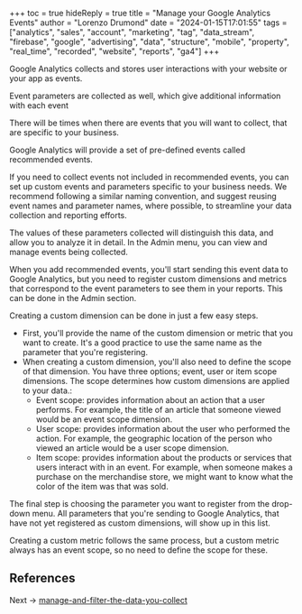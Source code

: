 +++
toc = true
hideReply = true
title = "Manage your Google Analytics Events"
author = "Lorenzo Drumond"
date = "2024-01-15T17:01:55"
tags = ["analytics",  "sales",  "account",  "marketing",  "tag",  "data_stream",  "firebase",  "google",  "advertising",  "data",  "structure",  "mobile",  "property",  "real_time",  "recorded",  "website",  "reports",  "ga4"]
+++


Google Analytics collects and stores user interactions with your website or your app as events.

Event parameters are collected as well, which give additional information with each event

There will be times when there are events that you will want to collect, that are specific to your business.

Google Analytics will provide a set of pre-defined events called recommended events.

If you need to collect events not included in recommended events, you can set up custom events and parameters specific to your business needs. We recommend following a similar naming convention, and suggest reusing event names and parameter names, where possible, to streamline your data collection and reporting efforts.

The values of these parameters collected will distinguish this data, and allow you to analyze it in detail. In the Admin menu, you can view and manage events being collected.

When you add recommended events, you'll start sending this event data to Google Analytics, but you need to register custom dimensions and metrics that correspond to the event parameters to see them in your reports. This can be done in the Admin section.

Creating a custom dimension can be done in just a few easy steps.
- First, you'll provide the name of the custom dimension or metric that you want to create. It's a good practice to use the same name as the parameter that you're registering.
- When creating a custom dimension, you'll also need to define the scope of that dimension. You have three options; event, user or item scope dimensions. The scope determines how custom dimensions are applied to your data.:
  - Event scope: provides information about an action that a user performs. For example, the title of an article that someone viewed would be an event scope dimension.
  - User scope: provides information about the user who performed the action. For example, the geographic location of the person who viewed an article would be a user scope dimension.
  - Item scope: provides information about the products or services that users interact with in an event. For example, when someone makes a purchase on the merchandise store, we might want to know what the color of the item was that was sold.

The final step is choosing the parameter you want to register from the
drop-down menu. All parameters that you're sending to Google Analytics, that
have not yet registered as custom dimensions, will show up in this list.

Creating a custom metric follows the same process, but a custom metric always
has an event scope, so no need to define the scope for these.

## References

Next -> [manage-and-filter-the-data-you-collect](/wiki/manage-and-filter-the-data-you-collect/)
